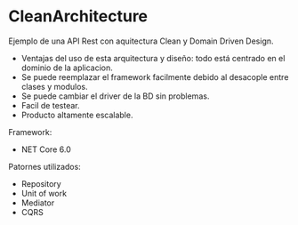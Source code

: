 # CleanArchitecture

Ejemplo de una API Rest con aquitectura Clean y Domain Driven Design.
- Ventajas del uso de esta arquitectura y diseño: todo está centrado en el dominio de la aplicacion.
- Se puede reemplazar el framework facilmente debido al desacople entre clases y modulos.
- Se puede cambiar el driver de la BD sin problemas.
- Facil de testear.
- Producto altamente escalable.

Framework:
- NET Core 6.0

Patornes utilizados:
- Repository
- Unit of work
- Mediator
- CQRS
